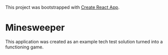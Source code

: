 This project was bootstrapped with [Create React App](https://github.com/facebook/create-react-app).

# Minesweeper

This application was created as an example tech test solution turned into a functioning game.
